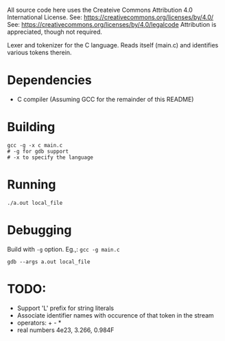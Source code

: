 All source code here uses the Createive Commons Attribution 4.0 International License.
See: https://creativecommons.org/licenses/by/4.0/
See: https://creativecommons.org/licenses/by/4.0/legalcode
Attribution is appreciated, though not required.

Lexer and tokenizer for the C language.
Reads itself (main.c) and identifies various tokens therein.

# Dependencies
- C compiler (Assuming GCC for the remainder of this README)

# Building
```
gcc -g -x c main.c
# -g for gdb support
# -x to specify the language
```

# Running
```
./a.out local_file
```

# Debugging
Build with `-g` option.  Eg.,: `gcc -g main.c`

```
gdb --args a.out local_file
```

# TODO:
- Support 'L' prefix for string literals
- Associate identifier names with occurence of that token in the stream
- operators: + - *
- real numbers 4e23, 3.266, 0.984F